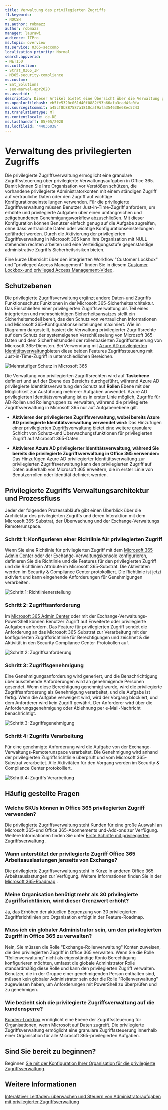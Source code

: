 ```yaml
---
title: Verwaltung des privilegierten Zugriffs
f1.keywords:
- NOCSH
ms.author: robmazz
author: robmazz
manager: laurawi
audience: ITPro
ms.topic: overview
ms.service: O365-seccomp
localization_priority: Normal
search.appverid:
- MET150
ms.collection:
- Strat_O365_IP
- M365-security-compliance
ms.custom:
- Ent_Solutions
- seo-marvel-apr2020
ms.assetid: ''
description: Dieser Artikel bietet eine Übersicht über die Verwaltung privilegierter Zugriffsrechte in Microsoft 365, einschließlich Antworten auf häufig gestellte Fragen (FAQs).
ms.openlocfilehash: eb5fe5320c061d40f0882f93b66afa3cad4fa0fa
ms.sourcegitcommit: a45cf8b887587a1810caf9afa354638e68ec5243
ms.translationtype: MT
ms.contentlocale: de-DE
ms.lasthandoff: 05/05/2020
ms.locfileid: "44036038"
---
```

# <a name="privileged-access-management"></a>Verwaltung des privilegierten Zugriffs

Die privilegierte Zugriffsverwaltung ermöglicht eine granulare Zugriffssteuerung über privilegierte Verwaltungsaufgaben in Office 365. Damit können Sie Ihre Organisation vor Verstößen schützen, die vorhandene privilegierte Administratorkonten mit einem ständigen Zugriff auf vertrauliche Daten oder den Zugriff auf wichtige Konfigurationseinstellungen verwenden. Für die privilegierte Zugriffsverwaltung müssen Benutzer Just-in-Time-Zugriff anfordern, um erhöhte und privilegierte Aufgaben über einen umfangreichen und zeitgebundenen Genehmigungsworkflow abzuschließen. Mit dieser Konfiguration können Benutzer einfach genug auf die Aufgabe zugreifen, ohne dass vertrauliche Daten oder wichtige Konfigurationseinstellungen gefährdet werden. Durch die Aktivierung der privilegierten Zugriffsverwaltung in Microsoft 365 kann Ihre Organisation mit NULL stehenden rechten arbeiten und eine Verteidigungsstufe gegenständige administrative Zugriffs Sicherheitsrisiken bieten.

Eine kurze Übersicht über den integrierten Workflow "Customer Lockbox" und "privileged Access Management" finden Sie in diesem [Customer Lockbox-und privileged Access Management-Video](https://go.microsoft.com/fwlink/?linkid=2066800).

## <a name="layers-of-protection"></a>Schutzebenen

Die privilegierte Zugriffsverwaltung ergänzt andere Daten-und Zugriffs Funktionsschutz Funktionen in der Microsoft 365-Sicherheitsarchitektur. Das Einschließen einer privilegierten Zugriffsverwaltung als Teil eines integrierten und mehrschichtigen Sicherheitsansatzes stellt ein Sicherheitsmodell bereit, das den Schutz von vertraulichen Informationen und Microsoft 365-Konfigurationseinstellungen maximiert. Wie im Diagramm dargestellt, basiert die Verwaltung privilegierter Zugriffsrechte auf dem Schutz der systemeigenen Verschlüsselung von Microsoft 365-Daten und dem Sicherheitsmodell der rollenbasierten Zugriffssteuerung von Microsoft 365-Diensten. Bei Verwendung mit [Azure AD privilegierten Identitätsverwaltung](https://docs.microsoft.com/azure/active-directory/active-directory-privileged-identity-management-configure)bieten diese beiden Features Zugriffssteuerung mit Just-in-Time-Zugriff in unterschiedlichen Bereichen.

![Mehrstufiger Schutz in Microsoft 365](../media/pam-layered-protection.png)

Die Verwaltung von privilegierten Zugriffsrechten wird auf **Taskebene** definiert und auf der Ebene des Bereichs durchgeführt, während Azure AD privilegierte Identitätsverwaltung den Schutz auf **Rollen** Ebene mit der Möglichkeit zur Ausführung mehrerer Aufgaben anwendet. Azure AD privilegierten Identitätsverwaltung ist es in erster Linie möglich, Zugriffe für AD-Rollen und Rollengruppen zu verwalten, während die privilegierte Zugriffsverwaltung in Microsoft 365 nur auf Aufgabenebene gilt.

- **Aktivieren der privilegierten Zugriffsverwaltung, wobei bereits Azure AD privilegierte Identitätsverwaltung verwendet wird:** Das Hinzufügen einer privilegierten Zugriffsverwaltung bietet eine weitere granulare Schicht von Schutz-und Überwachungsfunktionen für privilegierten Zugriff auf Microsoft 365-Daten.

- **Aktivieren Azure AD privilegierter Identitätsverwaltung, während Sie bereits die privilegierte Zugriffsverwaltung in Office 365 verwenden:**  Das Hinzufügen Azure AD privilegierter Identitätsverwaltung zur privilegierten Zugriffsverwaltung kann den privilegierten Zugriff auf Daten außerhalb von Microsoft 365 erweitern, die in erster Linie von Benutzerrollen oder Identität definiert werden.  

## <a name="privileged-access-management-architecture-and-process-flow"></a>Privilegierte Zugriffs Verwaltungsarchitektur und Prozessfluss

Jeder der folgenden Prozessabläufe gibt einen Überblick über die Architektur des privilegierten Zugriffs und deren Interaktion mit dem Microsoft 365-Substrat, der Überwachung und der Exchange-Verwaltungs Remoterunspace.

### <a name="step-1-configure-a-privileged-access-policy"></a>Schritt 1: Konfigurieren einer Richtlinie für privilegierten Zugriff

Wenn Sie eine Richtlinie für privilegierten Zugriff mit dem [Microsoft 365 Admin Center](https://admin.microsoft.com) oder der Exchange-Verwaltungskonsole konfigurieren, definieren Sie die Richtlinie und die Features für den privilegierten Zugriff und die Richtlinien Attribute im Microsoft 365-Substrat. Die Aktivitäten werden im Security &amp; Compliance Center protokolliert. Die Richtlinie ist jetzt aktiviert und kann eingehende Anforderungen für Genehmigungen verarbeiten.

![Schritt 1: Richtlinienerstellung](../media/pam-step1-policy-creation.jpg)

### <a name="step-2-access-request"></a>Schritt 2: Zugriffsanforderung

Im [Microsoft 365 Admin Center](https://admin.microsoft.com) oder mit der Exchange-Verwaltungs-PowerShell können Benutzer Zugriff auf Erweiterte oder privilegierte Aufgaben anfordern. Das Feature für privilegierten Zugriff sendet die Anforderung an das Microsoft 365-Substrat zur Verarbeitung mit der konfigurierten Zugriffsrichtlinie für Berechtigungen und zeichnet &amp; die Aktivität in den Security Compliance Center-Protokollen auf.

![Schritt 2: Zugriffsanforderung](../media/pam-step2-access-request.jpg)

### <a name="step-3-access-approval"></a>Schritt 3: Zugriffsgenehmigung

Eine Genehmigungsanforderung wird generiert, und die Benachrichtigung über ausstehende Anforderungen wird an genehmigende Personen gesendet. Wenn diese Berechtigung genehmigt wurde, wird die privilegierte Zugriffsanforderung als Genehmigung verarbeitet, und die Aufgabe ist fertig. Wenn die Aufgabe verweigert wird, wird der Vorgang blockiert, und dem Anforderer wird kein Zugriff gewährt. Der Anforderer wird über die Anforderungsgenehmigung oder Ablehnung per e-Mail-Nachricht benachrichtigt.

![Schritt 3: Zugriffsgenehmigung](../media/pam-step3-access-approval.jpg)

### <a name="step-4-access-processing"></a>Schritt 4: Zugriffs Verarbeitung

Für eine genehmigte Anforderung wird die Aufgabe von der Exchange-Verwaltungs-Remoterunspace verarbeitet. Die Genehmigung wird anhand der privilegierten Zugriffsrichtlinie überprüft und vom Microsoft 365-Substrat verarbeitet. Alle Aktivitäten für den Vorgang werden im Security &amp; Compliance Center protokolliert.

![Schritt 4: Zugriffs Verarbeitung](../media/pam-step4-access-processing.jpg)

## <a name="frequently-asked-questions"></a>Häufig gestellte Fragen

### <a name="what-skus-can-use-privileged-access-in-office-365"></a>Welche SKUs können in Office 365 privilegierten Zugriff verwenden?

Die privilegierte Zugriffsverwaltung steht Kunden für eine große Auswahl an Microsoft 365-und Office 365-Abonnements und-Add-ons zur Verfügung. Weitere Informationen finden Sie unter [Erste Schritte mit privilegierten Zugriffsverwaltung](privileged-access-management-configuration.md) .

### <a name="when-will-privileged-access-support-office-365-workloads-beyond-exchange"></a>Wann unterstützt der privilegierte Zugriff Office 365 Arbeitsauslastungen jenseits von Exchange?

Die privilegierte Zugriffsverwaltung steht in Kürze in anderen Office 365 Arbeitsauslastungen zur Verfügung. Weitere Informationen finden Sie in der [Microsoft 365-Roadmap](https://www.microsoft.com/microsoft-365/roadmap) .

### <a name="my-organization-needs-more-than-30-privileged-access-policies-will-this-limit-be-increased"></a>Meine Organisation benötigt mehr als 30 privilegierte Zugriffsrichtlinien, wird dieser Grenzwert erhöht?

Ja, das Erhöhen der aktuellen Begrenzung von 30 privilegierten Zugriffsrichtlinien pro Organisation erfolgt in der Feature-Roadmap.

### <a name="do-i-need-to-be-a-global-admin-to-manage-privileged-access-in-office-365"></a>Muss ich ein globaler Administrator sein, um den privilegierten Zugriff in Office 365 zu verwalten?

Nein, Sie müssen die Rolle "Exchange-Rollenverwaltung" Konten zuweisen, die den privilegierten Zugriff in Office 365 verwalten. Wenn Sie die Rolle "Rollenverwaltung" nicht als eigenständige Konto Berechtigung konfigurieren möchten, umfasst die globale Administrator Rolle standardmäßig diese Rolle und kann den privilegierten Zugriff verwalten. Benutzer, die in der Gruppe einer genehmigenden Person enthalten sind, müssen kein globaler Administrator sein oder die Rolle "Rollenverwaltung" zugewiesen haben, um Anforderungen mit PowerShell zu überprüfen und zu genehmigen.

### <a name="how-is-privileged-access-management-related-to-customer-lockbox"></a>Wie bezieht sich die privilegierte Zugriffsverwaltung auf die kundensperre?

[Kunden-Lockbox](https://docs.microsoft.com/office365/admin/manage/customer-lockbox-requests) ermöglicht eine Ebene der Zugriffssteuerung für Organisationen, wenn Microsoft auf Daten zugreift. Die privilegierte Zugriffsverwaltung ermöglicht eine granulare Zugriffssteuerung innerhalb einer Organisation für alle Microsoft 365-privilegierten Aufgaben.

## <a name="ready-to-get-started"></a>Sind Sie bereit zu beginnen?

Beginnen [Sie mit der Konfiguration Ihrer Organisation für die privilegierte Zugriffsverwaltung](privileged-access-management-configuration.md).

## <a name="learn-more"></a>Weitere Informationen

[Interaktiver Leitfaden: überwachen und Steuern von Administratoraufgaben mit privilegierter Zugriffsverwaltung](https://content.cloudguides.com/guides/Privileged%20Access%20Management)
